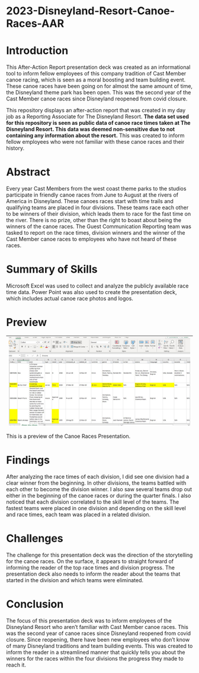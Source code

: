 # 2023-Disneyland-Resort-Canoe-Races-AAR


# Introduction
This After-Action Report presentation deck was created as an informational tool to inform fellow employees of this company tradition of Cast Member canoe racing, which is seen as a moral boosting and team building event. These canoe races have been going on for almost the same amount of time, the Disneyland theme park has been open.  This was the second year of the Cast Member canoe races since Disneyland reopened from covid closure.

This repository displays an after-action report that was created in my day job as a Reporting Associate for The Disneyland Resort. <B>The data set used for this repository is seen as public data of canoe race times taken at The Disneyland Resort. This data was deemed non-sensitive due to not containing any information about the resort.</B> This was created to inform fellow employees who were not familiar with these canoe races and their history.


# Abstract
Every year Cast Members from the west coast theme parks to the studios participate in friendly canoe races from June to August at the rivers of America in Disneyland. These canoes races start with time trails and qualifying teams are placed in four divisions. These teams race each other to be winners of their division, which leads them to race for the fast time on the river. There is no prize, other than the right to boast about being the winners of the canoe races. The Guest Communication Reporting team was tasked to report on the race times, division winners and the winner of the Cast Member canoe races to employees who have not heard of these races. 


# Summary of Skills
Microsoft Excel was used to collect and analyze the publicly available race time data. Power Point was also used to create the presentation deck, which includes actual canoe race photos and logos. 


# Preview
| ![Preview of Presentation Deck.](https://github.com/micgonzalez/Automated-Labeling-Tool/blob/main/Automated_Labeling_Tool_Images/preview%20of%20version%2002%20tool.jpg) |
|-|

This is a preview of the Canoe Races Presentation.


# Findings
After analyzing the race times of each division, I did see one division had a clear winner from the beginning. In other divisions, the teams battled with each other to become the division winner.  I also saw several teams drop out either in the beginning of the canoe races or during the quarter finals. I also noticed that each division correlated to the skill level of the teams. The fastest teams were placed in one division and depending on the skill level and race times, each team was placed in a related division.



# Challenges
The challenge for this presentation deck was the direction of the storytelling for the canoe races. On the surface, it appears to straight forward of informing the reader of the top race times and division progress. The presentation deck also needs to inform the reader about the teams that started in the division and which teams were eliminated.


# Conclusion
The focus of this presentation deck was to inform employees of the Disneyland Resort who aren’t familiar with Cast Member canoe races. This was the second year of canoe races since Disneyland reopened from covid closure. Since reopening, there have been new employees who don’t know of many Disneyland traditions and team building events. This was created to inform the reader in a streamlined manner that quickly tells you about the winners for the races within the four divisions the progress they made to reach it.
